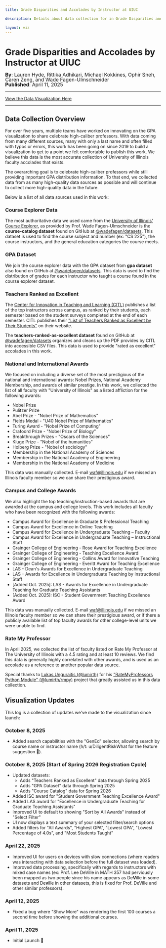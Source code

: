 ```yaml
---
title: Grade Disparities and Accolades by Instructor at UIUC

description: Details about data collection for in Grade Disparities and Accolades by Instructor at UIUC

layout: viz
---
```


<link rel="stylesheet" href="css.css" type="text/css" />

<h1>Grade Disparities and Accolades by Instructor at UIUC</h1>
<div style="font-size: 16px; margin-top: -4px; line-height: 16px;">
  <b>By</b>: Lauren Hyde, Rittika Adhikari, Michael Kokkines, Ophir Sneh, Caren Zeng, and Wade Fagen-Ulmschneider<br>
  <b>Published</b>: April 11, 2025
</div>

<hr>

<div class="text-center">
  <a href="../">View the Data Visualization Here</a>
</div>

<hr>

## Data Collection Overview

For over five years, multiple teams have worked on innovating on the GPA visualization to share celebrate high-caliber professors.  With data coming from many different sources, many with only a last name and often filled with typos or errors, this work has been going on since 2019 to build a visualization to get to a point we felt comfortable to publish this work.  We believe this data is the most accurate collection of University of Illinois faculty accolades that exists.

The overarching goal is to celebrate high-caliber professors while still providing important GPA distribution information.  To that end, we collected data from as many high-quality data sources as possible and will continue to collect more high-quality data in the future.

Below is a list of all data sources used in this work:


### Course Explorer Data

The most authoritative data we used came from the [University of Illinois' Course Explorer](https://courses.illinois.edu/), as provided by Prof. Wade Fagen-Ulmschneider is the <b>course-catalog dataset</b> found on GitHub at [@wadefagen/datasets](https://github.com/wadefagen/datasets/tree/main/course-catalog).  This dataset is used to find the course subject and number (ex: "CS 225"), the course instructors, and the general education categories the course meets.


### GPA Dataset

We join the course explorer data with the GPA dataset from <b>gpa dataset</b> also found on GitHub at [@wadefagen/datasets](https://github.com/wadefagen/datasets/tree/main/gpa).  This data is used to find the distribution of grades for each instructor who taught a course found in the course explorer dataset.


### Teachers Ranked as Excellent  

The [Center for Innovation in Teaching and Learning (CITL)](https://citl.illinois.edu/) publishes a list of the top instructors across campus, as ranked by their students, each semester based on the student surveys completed at the end of each semester.  CITL publishes their ["List of Teachers Ranked as Excellent by Their Students"](https://citl.illinois.edu/citl-101/measurement-evaluation/teaching-evaluation/teaching-evaluations-(ices)/teachers-ranked-as-excellent) on their website.

The <b>teachers-ranked-as-excellent dataset</b> found on GitHub at [@wadefagen/datasets](https://github.com/wadefagen/datasets/tree/main/teachers-ranked-as-excellent) organizes and cleans up the PDF provides by CITL into accessible CSV files.  This data is used to provide "rated as excellent" accolades in this work.


### National and International Awards

We focused on including a diverse set of the most prestigious of the national and international awards: Nobel Prizes, National Academy Membership, and awards of similar prestige.  In this work, we collected the list of all faculty with "University of Illinois" as a listed affliction for the following awards:

- Nobel Prize 
- Pulitzer Prize
- Abel Prize - "Nobel Prize of Mathematics"
- Fields Medal - "U40 Nobel Prize of Mathematics"
- Turing Award - "Nobel Prize of Computing"
- Crafoord Prize - "Nobel Prize of Biology"
- Breakthrough Prizes - "Oscars of the Sciences"
- Kluge Prize - "Nobel of the humanities"
- Holberg Prize - "Nobel of sociology"
- Membership in the National Academy of Sciences
- Membership in the National Academy of Engineering
- Membership in the National Academy of Medicine

This data was manually collected.  E-mail waf@illinois.edu if we missed an Illinois faculty member so we can share their prestigious award.


### Campus and College Awards

We also highlight the top teaching/instruction-based awards that are awarded at the campus and college levels.  This work includes all faculty who have been recognized with the following awards:

- Campus Award for Excellence in Graduate & Professional Teaching
- Campus Award for Excellence in Online Teaching
- Campus Award for Excellence in Undergraduate Teaching – Faculty
- Campus Award for Excellence in Undergraduate Teaching – Instructional Staff
- Grainger College of Engineering - Rose Award for Teaching Excellence
- Grainger College of Engineering - Teaching Excellence Award
- Grainger College of Engineering - Collins Award for Innovative Teaching
- Grainger College of Engineering - Everitt Award for Teaching Excellence
- LAS - Dean's Awards for Excellence in Undergraduate Teaching
- LAS - Awards for Excellence in Undergraduate Teaching by Instructional Staff
- [Added Oct. 2025]: LAS - Awards for Excellence in Undergraduate Teaching for Graduate Teaching Assistants
- [Added Oct. 2025]: ISC - Student Government Teaching Excellence Award

This data was manually collected.  E-mail waf@illinois.edu if we missed an Illinois faculty member so we can share their prestigious award, or if there a publicly available list of top faculty awards for other college-level units we were unable to find.


### Rate My Professor

In April 2025, we collected the list of faculty listed on Rate My Professor at The University of Illinois with a 4.5 rating and at least 10 reviews.  We find this data is generally highly correlated with other awards, and is used as an accolade as a reference to another popular data source.

Special thanks to [Lukas Unguraitis (@lumirth)](https://github.com/lumirth/) for his ["RateMyProfessors Python Module" (@lumirth/rmpy)](https://github.com/lumirth/rmpy) project that greatly assisted us in this data collection.


## Visualization Updates

This log is a collection of updates we've made to the visualization since launch:

### October 8, 2025

- Added search capabilities with the "GenEd" selector, allowing search by course name or instructor name (h/t: u/DiligentRiskWhat for the feature suggestion 🎉).

### October 8, 2025 (Start of Spring 2026 Registration Cycle)

- Updated datasets:
  - Adds "Teachers Ranked as Excellent" data through Spring 2025
  - Adds "GPA Dataset" data through Spring 2025
  - Adds "Course Catalog" data for Spring 2026
- Added ISC award for "Student Government Teaching Excellence Award"
- Added LAS award for "Excellence in Undergraduate Teaching for Graduate Teaching Assistants"
- Improved UI to default to showing "Sort by All Awards" instead of "Select Filter"
- UI now displays a text summary of your selected filter/search options
- Added filters for "All Awards", "Highest GPA", "Lowest GPA", "Lowest Percentage of 4.0s", and "Most Students Taught"

### April 22, 2025

- Improved UI for users on devices with slow connections (where readers was interacting with data selection before the full dataset was loaded).
- Improved data processing, specifically with regards to instructors with mixed case names (ex: Prof. Lee DeVille in MATH 357 had perviously been mapped as two people since his name appears as De<b>V</b>ille in some datasets and De<b>v</b>ille in other datasets, this is fixed for Prof. DeVille and other similar professors).

### April 12, 2025

- Fixed a bug where "Show More" was rendering the first 100 courses a second time before showing the additional courses.

### April 11, 2025

- Initial Launch 🎉